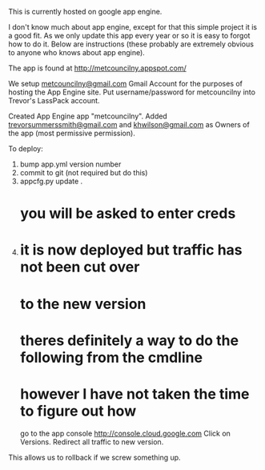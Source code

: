 This is currently hosted on google app engine.

I don't know much about app engine, except for that this simple project
it is a good fit. As we only update this app every year or so it is easy
to forgot how to do it. Below are instructions (these probably are extremely
obvious to anyone who knows about app engine).

The app is found at http://metcouncilny.appspot.com/

We setup metcouncilny@gmail.com Gmail Account for the purposes of hosting the App Engine site. Put username/password for metcouncilny into Trevor's LassPack account.

Created App Engine app "metcouncilny". Added trevorsummerssmith@gmail.com and khwilson@gmail.com as Owners of the app (most permissive permission).

To deploy:
1) bump app.yml version number
2) commit to git (not required but do this)
3) appcfg.py update .
   # you will be asked to enter creds
4) # it is now deployed but traffic has not been cut over
   # to the new version
   # theres definitely a way to do the following from the cmdline
   # however I have not taken the time to figure out how
   go to the app console http://console.cloud.google.com
   Click on Versions. Redirect all traffic to new version.

This allows us to rollback if we screw something up.